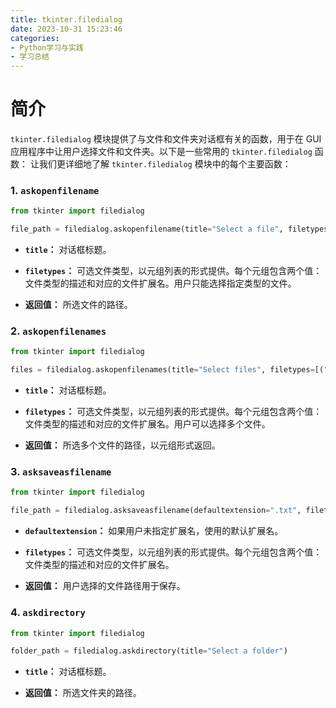 ```yaml
---
title: tkinter.filedialog
date: 2023-10-31 15:23:46
categories:
- Python学习与实践
- 学习总结
---
```


# 简介

`tkinter.filedialog` 模块提供了与文件和文件夹对话框有关的函数，用于在 GUI 应用程序中让用户选择文件和文件夹。以下是一些常用的 `tkinter.filedialog` 函数：
让我们更详细地了解 `tkinter.filedialog` 模块中的每个主要函数：

### 1. `askopenfilename`

```python
from tkinter import filedialog

file_path = filedialog.askopenfilename(title="Select a file", filetypes=[("Text files", "*.txt"), ("All files", "*.*")])
```

- **`title`：** 对话框标题。
  
- **`filetypes`：** 可选文件类型，以元组列表的形式提供。每个元组包含两个值：文件类型的描述和对应的文件扩展名。用户只能选择指定类型的文件。

- **返回值：** 所选文件的路径。

### 2. `askopenfilenames`

```python
from tkinter import filedialog

files = filedialog.askopenfilenames(title="Select files", filetypes=[("Text files", "*.txt"), ("All files", "*.*")])
```

- **`title`：** 对话框标题。
  
- **`filetypes`：** 可选文件类型，以元组列表的形式提供。每个元组包含两个值：文件类型的描述和对应的文件扩展名。用户可以选择多个文件。

- **返回值：** 所选多个文件的路径，以元组形式返回。

### 3. `asksaveasfilename`

```python
from tkinter import filedialog

file_path = filedialog.asksaveasfilename(defaultextension=".txt", filetypes=[("Text files", "*.txt"), ("All files", "*.*")])
```

- **`defaultextension`：** 如果用户未指定扩展名，使用的默认扩展名。
  
- **`filetypes`：** 可选文件类型，以元组列表的形式提供。每个元组包含两个值：文件类型的描述和对应的文件扩展名。

- **返回值：** 用户选择的文件路径用于保存。

### 4. `askdirectory`

```python
from tkinter import filedialog

folder_path = filedialog.askdirectory(title="Select a folder")
```

- **`title`：** 对话框标题。

- **返回值：** 所选文件夹的路径。

